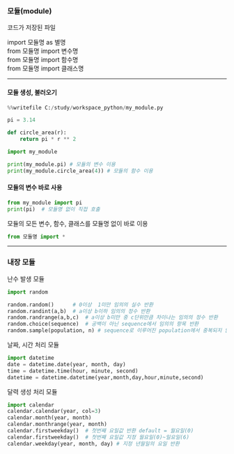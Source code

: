 ### 모듈(module)  
코드가 저장된 파일

import 모듈명 as 별명  
from 모듈명 import 변수명   
from 모듈명 import 함수명  
from 모듈명 import 클래스명  

-----
#### 모듈 생성, 불러오기

```python
%%writefile C:/study/workspace_python/my_module.py

pi = 3.14

def circle_area(r):
    return pi * r ** 2
```
```python
import my_module

print(my_module.pi) # 모듈의 변수 이용
print(my_module.circle_area(4)) # 모듈의 함수 이용
```

#### 모듈의 변수 바로 사용
```python
from my_module import pi
print(pi)  # 모듈명 없이 직접 호출
```
모듈의 모든 변수, 함수, 클래스를 모듈명 없이 바로 이용
```python
from 모듈명 import *
```
---
### 내장 모듈  
난수 발생 모듈
```python
import random

random.random()      # 0이상  1미만 임의의 실수 반환
random.randint(a,b)  # a이상 b이하 임의의 정수 반환
random.randrange(a,b,c)  # a이상 b미만 중 c단위만큼 차이나는 임의의 정수 반환
random.choice(sequence)  # 공백이 아닌 sequence에서 임의의 항목 반환
random.sample(population, n) # sequence로 이루어진 population에서 중복되지 않는 n개의 인자 반환 
```
날짜, 시간 처리 모듈
```python
import datetime
date = datetime.date(year, month, day)
time = datetime.time(hour, minute, second)
datetime = datetime.datetime(year,month,day,hour,minute,second)
```
달력 생성 처리 모듈
```python
import calendar
calendar.calendar(year, col=3)
calendar.month(year, month)
calendar.monthrange(year, month)
calendar.firstweekday()  # 첫번째 요일값 반환 default = 월요일(0)
calendar.firstweekday()  # 첫번째 요일값 지정 월요일(0)~일요일(6)
calendar.weekday(year, month, day) # 지정 년월일의 요일 반환
```
